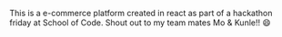 This is a e-commerce platform created in react as part of a hackathon friday at School of Code. Shout out to my team mates Mo & Kunle!! 😄

